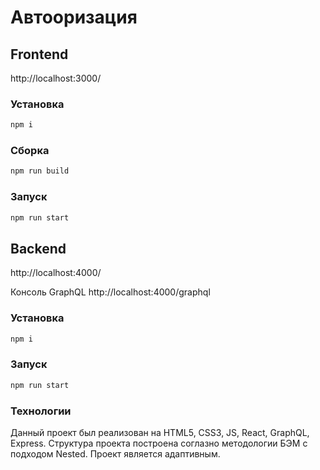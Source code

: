 # Автооризация

## Frontend

http://localhost:3000/

### Установка

```bash
npm i
```

### Сборка

```bash
npm run build
```

### Запуск

```bash
npm run start
```

## Backend

http://localhost:4000/

Консоль GraphQL
http://localhost:4000/graphql

### Установка

```bash
npm i
```

### Запуск

```bash
npm run start
```


### Технологии
Данный проект был реализован на HTML5, CSS3, JS, React, GraphQL, Express. Структура проекта построена соглазно методологии БЭМ с подходом Nested.
Проект является адаптивным.
